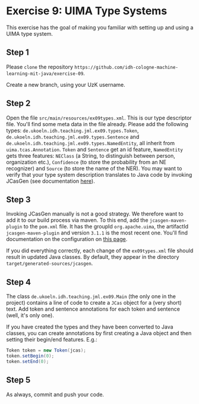 # Exercise 9: UIMA Type Systems


This exercise has the goal of making you familiar with setting up and using a UIMA type system.



## Step 1
Please `clone` the repository `https://github.com/idh-cologne-machine-learning-mit-java/exercise-09`.

Create a new branch, using your UzK username.

## Step 2
Open the file `src/main/resources/ex09types.xml`. This is our type descriptor file. You'll find some meta data in the file already. Please add the following types: `de.ukoeln.idh.teaching.jml.ex09.types.Token`, `de.ukoeln.idh.teaching.jml.ex09.types.Sentence` and `de.ukoeln.idh.teaching.jml.ex09.types.NamedEntity`, all inherit from `uima.tcas.Annotation`. `Token` and `Sentence` get an id feature, `NamedEntity` gets three features: `NEClass` (a String, to distinguish between person, organization etc.), `Confidence` (to store the probability from an NE recognizer) and `Source` (to store the name of the NER). You may want to verify that your type system description translates to Java code by invoking JCasGen (see documentation [here](https://uima.apache.org/d/uimaj-current/tools.html#ugr.tools.jcasgen)).

## Step 3
Invoking JCasGen manually is not a good strategy. We therefore want to add it to our build process via maven. To this end, add the `jcasgen-maven-plugin` to the `pom.xml` file. It has the groupId `org.apache.uima`, the artifactId `jcasgen-maven-plugin` and version `3.1.1` is the most recent one. You'll find documentation on the configuration on [this page](https://uima.apache.org/d/uimaj-current/tools.html#ugr.tools.jcasgen.maven_plugin). 

If you did everything correctly, each change of the `ex09types.xml` file should result in updated Java classes. By default, they appear in the directory `target/generated-sources/jcasgen`.

## Step 4
The class `de.ukoeln.idh.teaching.jml.ex09.Main` (the only one in the project) contains a line of code to create a `JCas` object for a (very short) text. Add token and sentence annotations for each token and sentence (well, it's only one).

If you have created the types and they have been converted to Java classes, you can create annotations by first creating a Java object and then setting their begin/end features. E.g.:

```java
Token token = new Token(jcas);
token.setBegin(0);
token.setEnd(0);
```

## Step 5
As always, commit and push your code.
